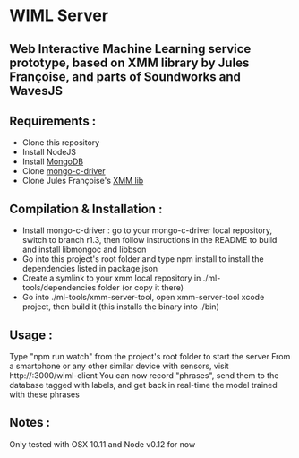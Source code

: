# WIML Server

## Web Interactive Machine Learning service prototype, based on XMM library by Jules Françoise, and parts of Soundworks and WavesJS

## Requirements :

- Clone this repository
- Install NodeJS
- Install [MongoDB](https://docs.mongodb.org/manual/installation/)
- Clone [mongo-c-driver](https://github.com/mongodb/mongo-c-driver)
- Clone Jules Françoise's [XMM lib](https://github.com/JulesFrancoise/xmm)

## Compilation & Installation :

- Install mongo-c-driver : go to your mongo-c-driver local repository, switch to branch r1.3, then follow instructions in the README to build and install libmongoc and libbson
- Go into this project's root folder and type npm install to install the dependencies listed in package.json
- Create a symlink to your xmm local repository in ./ml-tools/dependencies folder (or copy it there)
- Go into ./ml-tools/xmm-server-tool, open xmm-server-tool xcode project, then build it (this installs the binary into ./bin)

## Usage :

Type "npm run watch" from the project's root folder to start the server
From a smartphone or any other similar device with sensors, visit http://<YOUR-IP>:3000/wiml-client
You can now record "phrases", send them to the database tagged with labels, and get back in real-time the model trained with these phrases

## Notes :

Only tested with OSX 10.11 and Node v0.12 for now